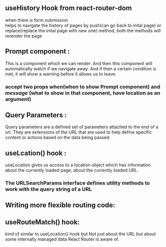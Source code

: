 ## useHistory Hook from react-router-dom 
when there is form submission  <br>
helps to navigate the history of pages by push(can go back to inital page) or replace(replace the inital page with new one) method, both the methods will rerender the page <br>

## Prompt component :
This is a component which we can render. And then this component will automatically watch if we navigate away. And if then a certain condition is met, it will show a warning before it allows us to leave.
### accept two props <em>when</em>(when to show Prompt component)  and <em>message</em> (what to show in that component, have location as an argument)

## Query Parameters :
Query parameters are a defined set of parameters attached to the end of a url. They are extensions of the URL that are used to help define specific content or actions based on the data being passed.

## useLcation() hook :
useLocation gives us access to a location object which has information about the currently loaded page, about the currently loaded URL.

### The URLSearchParams interface defines utility methods to work with the query string of a URL

## Writing more flexible routing code:
## useRouteMatch() hook:
kind of similar to useLocation() hook but Not just about the URL but about some internally managed data React Router is aware of.

